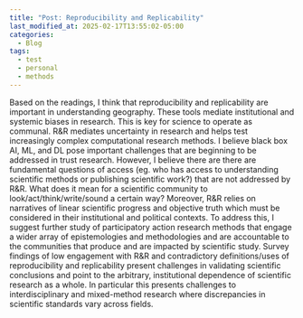 ```yaml
---
title: "Post: Reproducibility and Replicability"
last_modified_at: 2025-02-17T13:55:02-05:00
categories:
  - Blog
tags:
  - test
  - personal
  - methods
---
```


Based on the readings, I think that reproducibility and replicability are important in understanding geography. These tools mediate institutional and systemic biases in research. This is key for science to operate as communal. R&R mediates uncertainty in research and helps test increasingly complex computational research methods. I believe black box AI, ML, and DL pose important challenges that are beginning to be addressed in trust research.
However, I believe there are there are fundamental questions of access (eg. who has access to understanding scientific methods or publishing scientific work?) that are not addressed by R&R. What does it mean for a scientific community to look/act/think/write/sound a certain way? Moreover, R&R relies on narratives of linear scientific progress and objective truth which must be considered in their institutional and political contexts. To address this, I suggest further study of participatory action research methods that engage a wider array of epistemologies and methodologies and are accountable to the communities that produce and are impacted by scientific study. 
Survey findings of low engagement with R&R and contradictory definitions/uses of reproducibility and replicability present challenges in validating scientific conclusions and point to the arbitrary, institutional dependence of scientific research as a whole. In particular this presents challenges to interdisciplinary and mixed-method research where discrepancies in scientific standards vary across fields.
